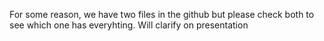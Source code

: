 For some reason, we have two files in the github but please check both to see which one has everyhting. Will clarify on presentation

